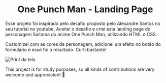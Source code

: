 <h1 align="center"> 
   One Punch Man - Landing Page
</h1>

Esse projeto foi inspirado pelo desafio proposto pelo Alexandre Santos no seu tutorial no youtube. Aceitei o desafio e criei esta landing page do personagem Saitama do anime One Punch Man, utilizando HTML e CSS.

Customizei com as cores da personagem, adicionei um efeito no botão do formulário e esse foi o resultado. Curti bastante!

![Print da tela](https://user-images.githubusercontent.com/105990622/178046436-7bbfdf72-7352-4458-bf9f-3ee884f72d69.png)


This project is for study purposes, so all kinds of contributions are very welcome and appreciated! 🤝
